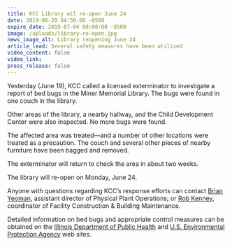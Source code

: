 ```yaml
---
title: KCC Library wil re-open June 24
date: 2019-06-20 04:58:00 -0500
expire_date: 2019-07-04 00:00:00 -0500
image: /uploads/library-re-open.jpg
news_image_alt: Library reopening June 24
article_lead: Several safety measures have been utilized
video_content: false
video_link:
press_release: false
---
```


Yesterday (June 19), KCC called a licensed exterminator to investigate a report of bed bugs in the Miner Memorial Library. The bugs were found in one couch in the library.

Other areas of the library, a nearby hallway, and the Child Development Center were also inspected. No more bugs were found.

The affected area was treated—and a number of other locations were treated as a precaution. The couch and several other pieces of nearby furniture have been bagged and removed.

The exterminator will return to check the area in about two weeks.

The library will re-open on Monday, June 24.

Anyone with questions regarding KCC’s response efforts can contact [Brian Yeoman](byeoman@kcc.edu), assistant director of Physical Plant Operations; or [Rob Kenney](mailto:rkenney@kcc.edu), coordinator of Facility Construction & Building Maintenance.

Detailed information on bed bugs and appropriate control measures can be obtained on the [Illinois Department of Public Health](http://www.dph.illinois.gov/topics-services/environmental-health-protection/structural-pest-control/bed-bugs#resources) and [U.S. Environmental Protection Agency](https://www.epa.gov/managing-pests-schools/bed-bugs-and-schools#steps) web sites.
